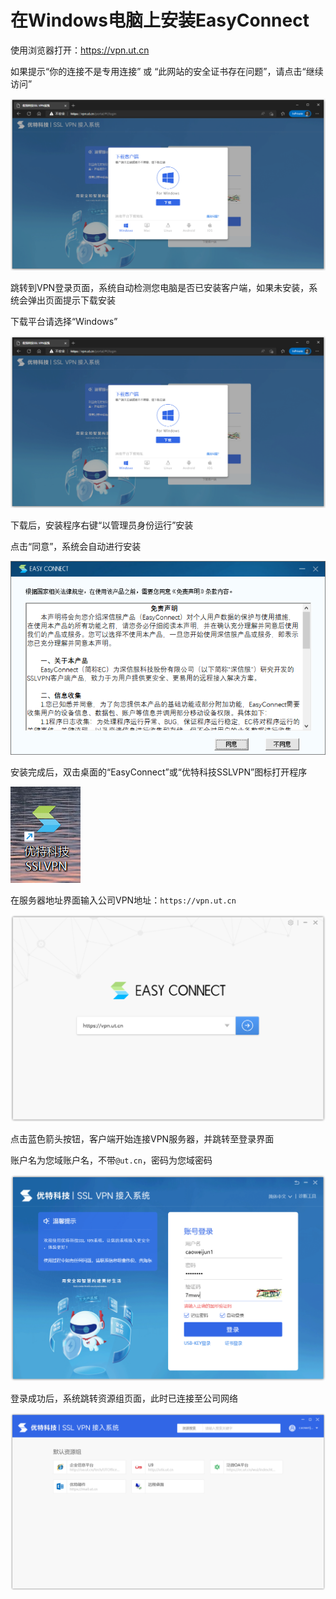 # 在Windows电脑上安装EasyConnect

使用浏览器打开：https://vpn.ut.cn

如果提示“你的连接不是专用连接” 或 “此网站的安全证书存在问题”，请点击“继续访问”

![](assets/20220902_134746_image.png)

跳转到VPN登录页面，系统自动检测您电脑是否已安装客户端，如果未安装，系统会弹出页面提示下载安装

下载平台请选择“Windows”

![](assets/20220902_134746_image.png)

下载后，安装程序右键“以管理员身份运行”安装

点击“同意”，系统会自动进行安装

![](assets/20220902_142308_image.png)

安装完成后，双击桌面的“EasyConnect”或“优特科技SSLVPN”图标打开程序

![](assets/20220902_143335__2022-09-02-143113.png)

在服务器地址界面输入公司VPN地址：`https://vpn.ut.cn`

![](assets/20220902_143630__2022-09-02-142429.png)

点击蓝色箭头按钮，客户端开始连接VPN服务器，并跳转至登录界面

账户名为您域账户名，不带`@ut.cn`，密码为您域密码

![](assets/20220902_143733__2022-09-02-142525.png)

登录成功后，系统跳转资源组页面，此时已连接至公司网络

![](assets/20220902_143934__2022-09-02-142547.png)
